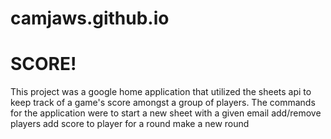 # camjaws.github.io
# SCORE!
This project was a google home application that utilized the sheets api to keep track of a game's score amongst a group of players. 
The commands for the application were to start a new sheet with a given email
add/remove players
add score to player for a round
make a new round


